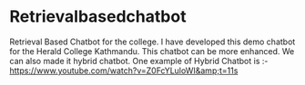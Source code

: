 # Retrievalbasedchatbot
Retrieval Based Chatbot for the college. I have developed this demo chatbot for the Herald College Kathmandu. This chatbot can be more enhanced. We can also made it hybrid chatbot. One example of Hybrid Chatbot is :- https://www.youtube.com/watch?v=Z0FcYLuloWI&amp;t=11s
